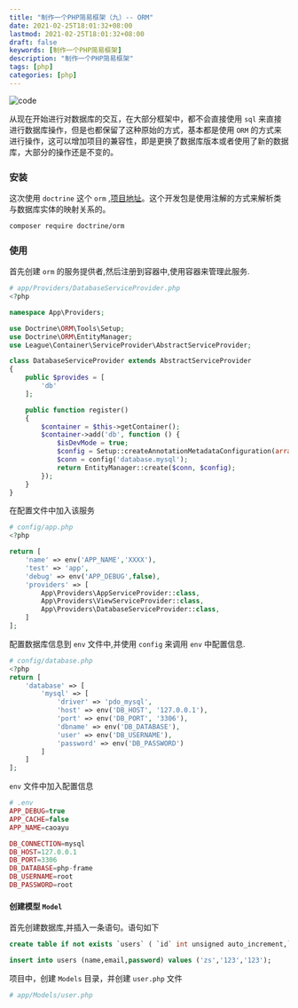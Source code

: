 ```yaml
---
title: "制作一个PHP简易框架（九）-- ORM"
date: 2021-02-25T18:01:32+08:00
lastmod: 2021-02-25T18:01:32+08:00
draft: false
keywords: [制作一个PHP简易框架]
description: "制作一个PHP简易框架"
tags: [php]
categories: [php]
---
```


![code](https://images.pexels.com/photos/270348/pexels-photo-270348.jpeg?auto=compress&cs=tinysrgb&dpr=2&w=500)

从现在开始进行对数据库的交互，在大部分框架中，都不会直接使用 `sql` 来直接进行数据库操作，但是也都保留了这种原始的方式，基本都是使用 `ORM` 的方式来进行操作，这可以增加项目的兼容性，即是更换了数据库版本或者使用了新的数据库，大部分的操作还是不变的。

### 安装

这次使用 `doctrine` 这个 `orm` ,[项目地址](https://www.doctrine-project.org/projects/doctrine-orm/en/2.8/tutorials/getting-started.html#getting-started-with-doctrine)。这个开发包是使用注解的方式来解析类与数据库实体的映射关系的。

```bash
composer require doctrine/orm
```

### 使用

首先创建 `orm` 的服务提供者,然后注册到容器中,使用容器来管理此服务.

```php
# app/Providers/DatabaseServiceProvider.php
<?php

namespace App\Providers;

use Doctrine\ORM\Tools\Setup;
use Doctrine\ORM\EntityManager;
use League\Container\ServiceProvider\AbstractServiceProvider;

class DatabaseServiceProvider extends AbstractServiceProvider
{
    public $provides = [
        'db'
    ];

    public function register()
    {
        $container = $this->getContainer();
        $container->add('db', function () {
            $isDevMode = true;
            $config = Setup::createAnnotationMetadataConfiguration(array(base_path('app')), $isDevMode);
            $conn = config('database.mysql'); 
            return EntityManager::create($conn, $config);
        });
    }
}
```

在配置文件中加入该服务

```php
# config/app.php
<?php

return [
    'name' => env('APP_NAME','XXXX'),
    'test' => 'app',
    'debug' => env('APP_DEBUG',false),
    'providers' => [
        App\Providers\AppServiceProvider::class,
        App\Providers\ViewServiceProvider::class,
        App\Providers\DatabaseServiceProvider::class,
    ]
];
```

配置数据库信息到 `env` 文件中,并使用 `config` 来调用 `env` 中配置信息.

```php
# config/database.php
<?php
return [
    'database' => [
        'mysql' => [
            'driver' => 'pdo_mysql',
            'host' => env('DB_HOST', '127.0.0.1'),
            'port' => env('DB_PORT', '3306'),
            'dbname' => env('DB_DATABASE'),
            'user' => env('DB_USERNAME'),
            'password' => env('DB_PASSWORD')
        ]
    ]
];
```

`env` 文件中加入配置信息

```php
# .env
APP_DEBUG=true
APP_CACHE=false
APP_NAME=caoayu

DB_CONNECTION=mysql
DB_HOST=127.0.0.1
DB_PORT=3306
DB_DATABASE=php-frame
DB_USERNAME=root
DB_PASSWORD=root

```

#### 创建模型 `Model`

首先创建数据库,并插入一条语句。语句如下

```sql
create table if not exists `users` ( `id` int unsigned auto_increment,`email` varchar(50) not null,`name` varchar(50) not null,`password` varchar(64) not null,primary key (`id`)) engine=innodb default charset=utf8;
```

```sql
insert into users (name,email,password) values ('zs','123','123');
```

项目中，创建 `Models` 目录，并创建 `user.php` 文件

```php
# app/Models/user.php

```



